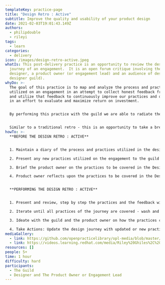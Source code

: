 ```yaml
---
templateKey: practice-page
title: "Design Retro : Active"
subtitle: Improve the quality and usability of your product design
date: 2021-02-03T19:01:43.149Z
authors:
  - philipdouble
  - rileyi
tags:
  - learn
categories: 
  - delivery
icon: /images/design-retro-active.jpeg
whatIs: This post-delivery practice is an opportunity to review the design
  journey of an engagement.  It is an open forum critique involving the
  designer, a product owner (or engagement lead) and an audience of designers (a
  designer guild).
whyDo: >-
  The goal of this practice is to map and analyze the process and practices
  utilized on an engagement in an attempt to collect honest feedback from owners
  and utilize that feedback to continuously improve our practices and deliveries
  in an effort to evaluate and maximize return on investment.


  By performing this practice with the guild we are able to radiate the learnings immediately without a need for extra meetings or documentation. The guild also receives the feedback directly from the customer, minimizing the risk of introducing subjective or emotional biases. 


  Similar to a traditional retro - this is an opportunity to take a break, ideate and then take actions to improve or update the design journey - leveraging the collective wisdom of the guild to bear on the honing of the practices.
howTo: >-
  **BEFORE THE DESIGN RETRO : ACTIVE**


  1. Maintain a diary of the process and practices utilized in the design journey of the engagement.

  2. Present any new practices utilized on the engagement to the guild during several lightening talks in order to reduce the time of the final Design Retro : Active.

  3. Brief the product owner on the practices to be covered in the Design Retro : Active.

  4. Product owner reflects upon the practices to be covered in the Design Retro : Active gathering quantitative and qualitative metrics and feedback on the efficacy and cost of each practice 


  **PERFORMING THE DESIGN RETRO : ACTIVE**


  1. Present and review, step by step the practices and the feedback with the PO... During this step of the practice any member of the guild can stop to ask questions to clarify or help to sharpen the diagnosis

  2. Iterate until all practices of the journey are covered - wash and repeat

  3. Ideate with the guild and the product owner on how the practices could have been improved and which could have been added to the Design Journey.

  4. Take Actions: Update the design journey with updated or new practices to continuously radiate and improve our design toolkit
mediaGallery:
  - link: https://github.com/openpracticelibrary/opl-media/blob/master/Design%20Retro%20Active%20Example.png?raw=true
  - link: https://videos.learning.redhat.com/media/Riley%20Ghiles%2C%20%C3%98ystein%20Bedin%20and%20Philip%20Double%20-%20Design%20Retro%20%3A%20Active%3A%20Making%20good%20things%20better/1_3lr97ldn
resources: []
people: 5+
time: 1 hour
difficulty: hard
participants:
  - The Guild
  - Designer and The Product Owner or Engagement Lead
---
```

